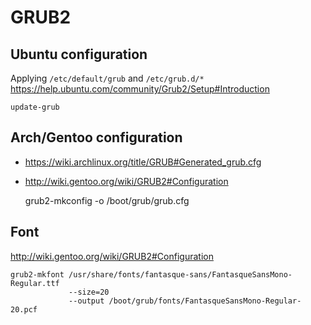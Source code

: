 # GRUB2

## Ubuntu configuration

Applying `/etc/default/grub` and `/etc/grub.d/*`
https://help.ubuntu.com/community/Grub2/Setup#Introduction

    update-grub

## Arch/Gentoo configuration

* https://wiki.archlinux.org/title/GRUB#Generated_grub.cfg
* http://wiki.gentoo.org/wiki/GRUB2#Configuration

    grub2-mkconfig -o /boot/grub/grub.cfg

## Font

<http://wiki.gentoo.org/wiki/GRUB2#Configuration>

    grub2-mkfont /usr/share/fonts/fantasque-sans/FantasqueSansMono-Regular.ttf
                 --size=20
                 --output /boot/grub/fonts/FantasqueSansMono-Regular-20.pcf

